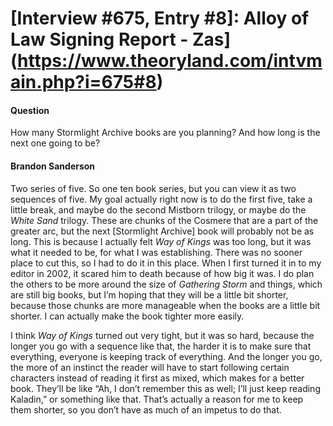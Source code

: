 # [Interview #675, Entry #8]: Alloy of Law Signing Report - Zas](https://www.theoryland.com/intvmain.php?i=675#8)

#### Question

How many Stormlight Archive books are you planning? And how long is the next one going to be?

#### Brandon Sanderson

Two series of five. So one ten book series, but you can view it as two sequences of five. My goal actually right now is to do the first five, take a little break, and maybe do the second Mistborn trilogy, or maybe do the
*White Sand*
trilogy. These are chunks of the Cosmere that are a part of the greater arc, but the next [Stormlight Archive] book will probably not be as long. This is because I actually felt
*Way of Kings*
was too long, but it was what it needed to be, for what I was establishing. There was no sooner place to cut this, so I had to do it in this place. When I first turned it in to my editor in 2002, it scared him to death because of how big it was. I do plan the others to be more around the size of
*Gathering Storm*
and things, which are still big books, but I’m hoping that they will be a little bit shorter, because those chunks are more manageable when the books are a little bit shorter. I can actually make the book tighter more easily.

I think
*Way of Kings*
turned out very tight, but it was so hard, because the longer you go with a sequence like that, the harder it is to make sure that everything, everyone is keeping track of everything. And the longer you go, the more of an instinct the reader will have to start following certain characters instead of reading it first as mixed, which makes for a better book. They’ll be like “Ah, I don’t remember this as well; I’ll just keep reading Kaladin,” or something like that. That’s actually a reason for me to keep them shorter, so you don’t have as much of an impetus to do that.


